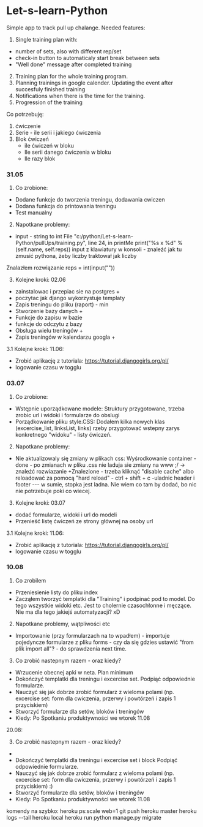 # Let-s-learn-Python

Simple app to track pull up chalange.
Needed features:
1. Single training plan with:
  - number of sets, also with different rep/set
  - check-in button to automaticaly start break between sets
  - "Well done" message after completed training
2. Training plan for the whole training program.
3. Planning trainings in google calender. Updating the event after succesfuly finished training
4. Notifications when there is the time for the training.
5. Progression of the training

Co potrzebuję:

1. ćwiczenie
2. Serie - ile serii i jakiego ćwiczenia
3. Blok ćwiczeń
    - ile ćwiczeń w bloku
    - Ile serii danego ćwiczenia w bloku
    - Ile razy blok


### 31.05
1. Co zrobione:

- Dodane funkcje do tworzenia treningu, dodawania cwiczen
- Dodana funkcja do printowania treningu
- Test manualny

2. Napotkane problemy:
  - input - string to int
File "c:/python/Let-s-learn-Python/pullUps/training.py", line 24, in printMe
print("%s x %d" % (self.name, self.reps))
input z klawiatury w konsoli - znaleźć jak tu zmusić pythona, żeby liczby traktował jak liczby

Znalazłem rozwiązanie
reps = int(input(""))


3. Kolejne kroki: 02.06
- zainstalowac i przepiac sie na postgres  +
- poczytac jak django wykorzystuje templaty
- Zapis treningu do pliku (raport) - min
- Stworzenie bazy danych  +
- Funkcje do zapisu w bazie
- funkcje do odczytu z bazy
- Obsługa wielu treningów +
- Zapis treningów w kalendarzu googla +

3.1 Kolejne kroki: 11.06:
- Zrobić aplikację z tutoriala:
https://tutorial.djangogirls.org/pl/
- logowanie czasu w togglu



### 03.07
1. Co zrobione:

- Wstępnie uporządkowane modele:
  Struktury przygotowane, trzeba zrobic url i widoki i formularze do obslugi
- Porządkowanie pliku style.CSS:
  Dodałem kilka nowych klas (excercise_list, linksList, links) rzeby przygotować wstepny zarys konkretnego "widoku" - listy ćwiczeń.


2. Napotkane problemy:
  - Nie aktualizowaly się zmiany w plikach css:
Wyśrodkowanie container - done - po zmianach w pliku .css nie laduja sie zmiany na www ;/ -> znaleźć rozwiazanie
+Znalezione - trzeba kliknąć "disable cache" albo reloadować za pomocą "hard reload" - ctrl + shift + c
  -uladnic header i footer  --- w sumie, stopka jest ladna. Nie wiem co tam by dodać, bo nic nie potrzebuje poki co wiecej.




3. Kolejne kroki: 03.07
- dodać formularze, widoki i url do modeli
- Przenieść listę ćwiczeń ze strony głównej na osoby url


3.1 Kolejne kroki: 11.06:
- Zrobić aplikację z tutoriala:
https://tutorial.djangogirls.org/pl/
- logowanie czasu w togglu


### 10.08
1. Co zrobilem
- Przeniesienie listy do pliku index
- Zacząłem tworzyć templatki dla "Training" i podpinać pod to model. Do tego wszystkie widoki etc. Jest to cholernie czasochłonne i męczące. Nie ma dla tego jakiejś automatyzacji? xD


2. Napotkane problemy, wątpliwości etc
- Importowanie (przy formularzach na to wpadłem) - importuje pojedyncze formularze z pliku forms - czy da się gdzies ustawić "from plik import all"? - do sprawdzenia next time.



3. Co zrobić nastepnym razem - oraz kiedy?
- Wrzucenie obecnej apki w neta. Plan minimum
- Dokończyć templatki dla treningu i excercise set. Podpiąć odpowiednie formularze.
- Nauczyć się jak dobrze zrobić formularz z wieloma polami (np. excercise set: form dla cwiczenia, przerwy i powtórzeń i zapis 1 przyciskiem)
- Stworzyć formularze dla setów, bloków i treningów
- Kiedy: Po Spotkaniu produktywności we wtorek 11.08






20.08:

3. Co zrobić nastepnym razem - oraz kiedy?
-
- Dokończyć templatki dla treningu i excercise set i block Podpiąć odpowiednie formularze.
- Nauczyć się jak dobrze zrobić formularz z wieloma polami (np. excercise set: form dla cwiczenia, przerwy i powtórzeń i zapis 1 przyciskiem)  :)
- Stworzyć formularze dla setów, bloków i treningów
- Kiedy: Po Spotkaniu produktywności we wtorek 11.08



komendy na szybko:
heroku ps:scale web=1
git push heroku master
heroku logs --tail
heroku local
heroku run python manage.py migrate
